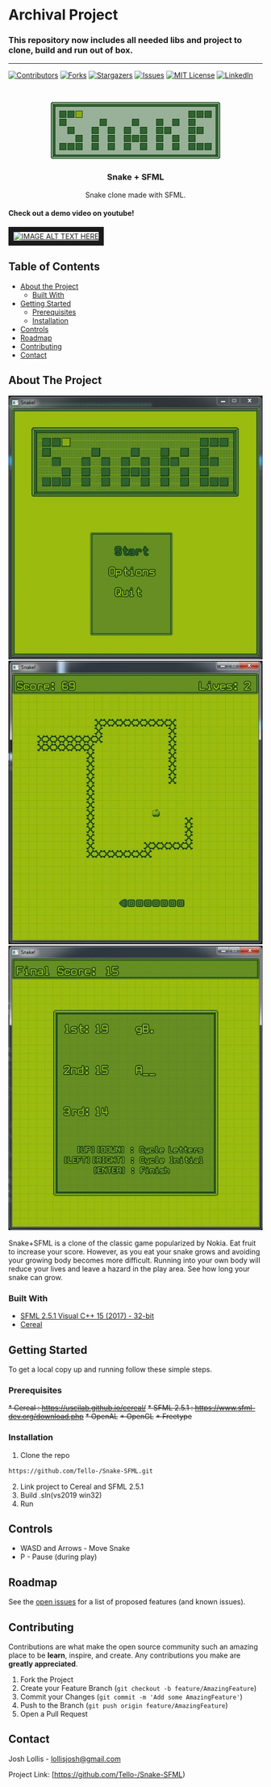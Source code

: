 # Archival Project

### This repository now includes all needed libs and project to clone, build and run out of box.

---

<!-- PROJECT SHIELDS -->
<!--
*** I'm using markdown "reference style" links for readability.
*** Reference links are enclosed in brackets [ ] instead of parentheses ( ).
*** See the bottom of this document for the declaration of the reference variables
*** for contributors-url, forks-url, etc. This is an optional, concise syntax you may use.
*** https://www.markdownguide.org/basic-syntax/#reference-style-links
-->
[![Contributors][contributors-shield]][contributors-url]
[![Forks][forks-shield]][forks-url]
[![Stargazers][stars-shield]][stars-url]
[![Issues][issues-shield]][issues-url]
[![MIT License][license-shield]][license-url]
[![LinkedIn][linkedin-shield]][linkedin-url]



<!-- PROJECT LOGO -->
<br />
<p align="center">
  <a href="https://github.com/Tello-/Snake-SFML">
    <img src="https://github.com/Tello-/Snake-SFML/blob/master/Snake/Snake_Logo.png" alt="Logo" width="336" height="112 ">
  </a>

  <h3 align="center">Snake + SFML</h3>

  <p align="center">
    Snake clone made with SFML. 
  </p>

<h4>Check out a demo video on youtube!</h4>

<a href="http://www.youtube.com/watch?feature=player_embedded&v=DtEGNMsFRR8
" target="_blank"><img src="http://img.youtube.com/vi/DtEGNMsFRR8/0.jpg" 
alt="IMAGE ALT TEXT HERE" border="10" /></a>

<!-- TABLE OF CONTENTS -->
## Table of Contents

* [About the Project](#about-the-project)
  * [Built With](#built-with)
* [Getting Started](#getting-started)
  * [Prerequisites](#prerequisites)
  * [Installation](#installation)
* [Controls](#controls)
* [Roadmap](#roadmap)
* [Contributing](#contributing)
* [Contact](#contact)



<!-- ABOUT THE PROJECT -->
## About The Project

![Snake+SFML][product-screenshot]
![Snake+SFML][product-screenshot2]
![Snake+SFML][product-screenshot3]

Snake+SFML is a clone of the classic game popularized by Nokia. Eat fruit to increase your score. However, as you eat your snake grows and avoiding your growing body becomes more difficult. Running into your own body will reduce your lives and leave a hazard in the play area. See how long your snake can grow.


### Built With

* [SFML 2.5.1 Visual C++ 15 (2017) - 32-bit](https://www.sfml-dev.org/download/sfml/2.5.1/)
* [Cereal](https://github.com/USCiLab/cereal.git)



<!-- GETTING STARTED -->
## Getting Started

To get a local copy up and running follow these simple steps.

### Prerequisites

~~* Cereal : https://uscilab.github.io/cereal/~~
~~* SFML 2.5.1 : https://www.sfml-dev.org/download.php~~
~~* OpenAL~~
~~* OpenGL~~
~~* Freetype~~

### Installation
 
1. Clone the repo
```sh
https://github.com/Tello-/Snake-SFML.git
```
2. Link project to Cereal and SFML 2.5.1 
3. Build .sln(vs2019 win32)
4. Run

<!-- CONTROLS -->
## Controls
* WASD and Arrows - Move Snake
* P - Pause (during play)

<!-- ROADMAP -->
## Roadmap

See the [open issues](https://github.com/Tello-/Snake-SFML/issues) for a list of proposed features (and known issues).



<!-- CONTRIBUTING -->
## Contributing

Contributions are what make the open source community such an amazing place to be **learn**, inspire, and create. Any contributions you make are **greatly appreciated**.

1. Fork the Project
2. Create your Feature Branch (`git checkout -b feature/AmazingFeature`)
3. Commit your Changes (`git commit -m 'Add some AmazingFeature'`)
4. Push to the Branch (`git push origin feature/AmazingFeature`)
5. Open a Pull Request



<!-- CONTACT -->
## Contact

Josh Lollis - lollisjosh@gmail.com

Project Link: [https://github.com/Tello-/Snake-SFML)



<!-- MARKDOWN LINKS & IMAGES -->
<!-- https://www.markdownguide.org/basic-syntax/#reference-style-links -->
[contributors-shield]: https://img.shields.io/github/contributors/Tello-/Snake-SFML.svg?style=flat-square
[contributors-url]: https://github.com/Tello-/Snake-SFML/graphs/contributors
[forks-shield]: https://img.shields.io/github/forks/Tello-/Snake-SFML.svg?style=flat-square
[forks-url]: https://github.com/Tello-/Snake-SFML/network/members
[stars-shield]: https://img.shields.io/github/stars/Tello-/Snake-SFML.svg?style=flat-square
[stars-url]: https://github.com/Tello-/Snake-SFML/stargazers
[issues-shield]: https://img.shields.io/github/issues/Tello-/Snake-SFML.svg?style=flat-square
[issues-url]: https://github.com/Tello-/Snake-SFML/issues
[license-shield]: https://img.shields.io/github/license/Tello-/Snake-SFML.svg?style=flat-square
[license-url]: https://github.com/Tello-/Snake-SFML/master/LICENSE.txt
[linkedin-shield]: https://img.shields.io/badge/-LinkedIn-black.svg?style=flat-square&logo=linkedin&colorB=555
[linkedin-url]: https://linkedin.com/in/lollisjosh
[product-screenshot]: https://github.com/Tello-/Snake-SFML/blob/master/Screenshots/TitleScreen.JPG
[product-screenshot2]: https://github.com/Tello-/Snake-SFML/blob/master/Screenshots/Bones2.JPG
[product-screenshot3]:https://github.com/Tello-/Snake-SFML/blob/master/Screenshots/HighScoreScreen.JPG
